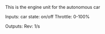 This is the engine unit for the autonomous car

Inputs: 
car state: on/off
Throttle: 0-100%

Outputs:
Rev: 1/s